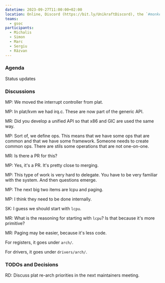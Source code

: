```yaml
---
datetime: 2023-09-27T11:00:00+02:00
location: Online, Discord (https://bit.ly/UnikraftDiscord), the `#monkey-business` voice channel
teams:
  - gsoc
participants:
  - Michalis
  - Simon
  - Marc
  - Sergiu
  - Răzvan
---
```


### Agenda

Status updates

### Discussions

MP: We moved the interrupt controller from plat.

MP: In plat/kvm we had irq.c.
These are now part of the generic API.

MR: Did you develop a unified API so that x86 and GIC are used the same way.

MP: Sort of, we define ops.
This means that we have some ops that are common and that we have some framework.
Someone needs to create common ops.
There are stils some operations that are not one-on-one.

MR: Is there a PR for this?

MP: Yes, it's a PR.
It's pretty close to merging.

MP: This type of work is very hard to delegate.
You have to be very familiar with the system.
And then questions emerge.

MP: The next big two items are lcpu and paging.

MP: I think they need to be done internally.

SK: I guess we should start with `lcpu`.

MR: What is the reasoning for starting with `lcpu`?
Is that because it's more primitive?

MR: Paging may be easier, because it's less code.

For registers, it goes under `arch/`.

For drivers, it goes under `drivers/arch/`.

### TODOs and Decisions

RD: Discuss plat re-arch priorities in the next maintainers meeting.
